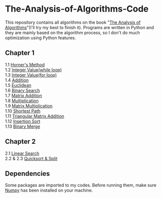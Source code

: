 The-Analysis-of-Algorithms-Code
===============================

This repository contains all algorithms on the book "[The Analysis of Algorithms](http://book.douban.com/subject/11743170/)"(I'll try my best to finish it). Programs are written in Python and they are mainly based on the algorithm process, so I don't do much optimization using Python features. 

Chapter 1
---------

1.1 [Horner's Method](https://github.com/OldPanda/The-Analysis-of-Algorithms-Code/blob/master/Chapter_1/1.1.py)    
1.2 [Integer Value(while loop)](https://github.com/OldPanda/The-Analysis-of-Algorithms-Code/blob/master/Chapter_1/1.2.py)    
1.3 [Integer Value(for loop)](https://github.com/OldPanda/The-Analysis-of-Algorithms-Code/blob/master/Chapter_1/1.3.py)    
1.4 [Addition](https://github.com/OldPanda/The-Analysis-of-Algorithms-Code/blob/master/Chapter_1/1.4.py)    
1.5 [Euclidean](https://github.com/OldPanda/The-Analysis-of-Algorithms-Code/blob/master/Chapter_1/1.5.py)    
1.6 [Binary Search](https://github.com/OldPanda/The-Analysis-of-Algorithms-Code/blob/master/Chapter_1/1.6.py)     
1.7 [Matrix Addition](https://github.com/OldPanda/The-Analysis-of-Algorithms-Code/blob/master/Chapter_1/1.7.py)    
1.8 [Multiplication](https://github.com/OldPanda/The-Analysis-of-Algorithms-Code/blob/master/Chapter_1/1.8.py)     
1.9 [Matrix Multiplication](https://github.com/OldPanda/The-Analysis-of-Algorithms-Code/blob/master/Chapter_1/1.9.py)    
1.10 [Shortest Path](https://github.com/OldPanda/The-Analysis-of-Algorithms-Code/blob/master/Chapter_1/1.10.py)     
1.11 [Triangular Matrix Addition](https://github.com/OldPanda/The-Analysis-of-Algorithms-Code/blob/master/Chapter_1/1.11.py)      
1.12 [Insertion Sort](https://github.com/OldPanda/The-Analysis-of-Algorithms-Code/blob/master/Chapter_1/1.12.py)      
1.13 [Binary Merge](https://github.com/OldPanda/The-Analysis-of-Algorithms-Code/blob/master/Chapter_1/1.13.py)      

Chapter 2
---------

2.1 [Linear Search](https://github.com/OldPanda/The-Analysis-of-Algorithms-Code/blob/master/Chapter_2/2.1.py)      
2.2 & 2.3 [Quicksort & Split](https://github.com/OldPanda/The-Analysis-of-Algorithms-Code/blob/master/Chapter_2/2.2.py)      

Dependencies
------------
Some packages are imported to my codes. Before running them, make sure [Numpy](http://www.numpy.org/) has been installed on your machine. 
